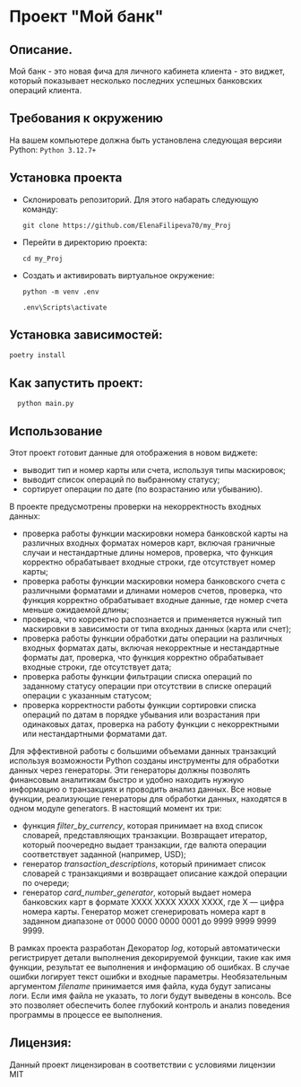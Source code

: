 # Проект "Мой банк"
## Описание. 
   Мой банк - это новая фича для личного кабинета клиента - это виджет, который показывает
   несколько последних успешных банковских операций клиента.
   

## Требования к окружению
  На вашем компьютере должна быть установлена следующая версияи Python:
    ```
     Python 3.12.7+
    ```
## Установка проекта 
  - Склонировать репозиторий. Для этого набарать следующую команду:
    ```
    git clone https://github.com/ElenaFilipeva70/my_Proj
    ```
  - Перейти в директорию проекта:
    ```
    cd my_Proj
    ```
  - Создать и активировать виртуальное окружение:
    ```
    python -m venv .env

    .env\Scripts\activate 
    ```
## Установка зависимостей:
    
    poetry install

## Как запустить проект:
```
  python main.py   
```
## Использование

Этот проект готовит данные для отображения в новом виджете: 
 - выводит тип и номер карты или счета, используя типы маскировок;
 - выводит список операций по выбранному статусу;
 - сортирует операции по дате (по возрастанию или убыванию).

В проекте предусмотрены проверки на некорректность входных данных:
- проверка работы функции маскировки номера банковской карты на различных входных
  форматах номеров карт, включая граничные случаи и нестандартные длины номеров,
  проверка, что функция корректно обрабатывает входные строки, где отсутствует
  номер карты;
- проверка работы функции маскировки номера банковского счета с различными форматами 
  и длинами номеров счетов, проверка, что функция корректно обрабатывает входные данные, 
  где номер счета меньше ожидаемой длины;
- проверка, что корректно распознается и применяется нужный тип маскировки в зависимости 
  от типа входных данных (карта или счет);
- проверка работы функции обработки даты операции на различных входных форматах даты, 
  включая некорректные и нестандартные форматы дат, проверка, что функция корректно 
  обрабатывает входные строки, где отсутствует дата;
- проверка работы функции фильтрации списка операций по заданному статусу операции при
  отсутствии в списке операций операции с указанным статусом;
- проверка корректности работы функции сортировки списка операций по датам в порядке
  убывания или возрастания при одинаковых датах, проверка на работу функции с некорректными
  или нестандартными форматами дат.

 Для эффективной работы с большими объемами данных транзакций используя возможности Python
 созданы инструменты для обработки данных через генераторы. Эти генераторы должны позволять 
 финансовым аналитикам быстро и удобно находить нужную информацию о транзакциях и проводить 
 анализ данных. Все новые функции, реализующие генераторы для обработки данных, находятся
 в одном модуле generators. В настоящий момент их три:
- функция *filter_by_currency*, которая принимает на вход список словарей, представляющих 
  транзакции. Возвращает итератор, который поочередно выдает транзакции, где валюта операции 
  соответствует заданной (например, USD);
- генератор *transaction_descriptions*, который принимает список словарей с транзакциями и 
  возвращает описание каждой операции по очереди;
- генератор *card_number_generator*, который выдает номера банковских карт в формате 
  XXXX XXXX XXXX XXXX, где X — цифра номера карты. Генератор может сгенерировать номера 
  карт в заданном диапазоне от 0000 0000 0000 0001 до 9999 9999 9999 9999.

В рамках проекта разработан Декоратор *log*, который автоматически регистрирует детали выполнения декорируемой функции,
такие как имя функции, результат ее выполнения и информацию об ошибках. В случае ошибки логирует текст ошибки и входные
параметры. Необязательным аргументом *filename* принимается имя файла, куда будут записаны логи. Если имя файла 
не указать, то логи будут выведены в консоль. Все это позволяет обеспечить более глубокий контроль и анализ поведения
программы в процессе ее выполнения.
 
## Лицензия:

Данный проект лицензирован в соответствии с условиями лицензии MIT 
